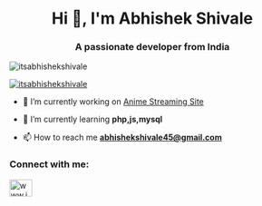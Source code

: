 <h1 align="center">Hi 👋, I'm Abhishek Shivale</h1>
<h3 align="center">A passionate developer from India</h3>

<p align="left"> <img src="https://komarev.com/ghpvc/?username=itsabhishekshivale&label=Profile%20views&color=0e75b6&style=flat" alt="itsabhishekshivale" /> </p>

<p align="left"> <a href="https://github.com/ryo-ma/github-profile-trophy"><img src="https://github-profile-trophy.vercel.app/?username=itsabhishekshivale" alt="itsabhishekshivale" /></a> </p>

- 🔭 I’m currently working on [Anime Streaming Site](https://boxanime.co/)

- 🌱 I’m currently learning **php,js,mysql**

- 📫 How to reach me **abhishekshivale45@gmail.com**

<h3 align="left">Connect with me:</h3>
<p align="left">
<a href="https://instagram.com/www.instagram.com/abhishek.shivale_" target="blank"><img align="center" src="https://raw.githubusercontent.com/rahuldkjain/github-profile-readme-generator/master/src/images/icons/Social/instagram.svg" alt="www.instagram.com/abhishek.shivale_" height="30" width="40" /></a>
</p>


